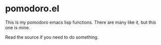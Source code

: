 # pomodoro.el #

This is my pomodoro emacs lisp functions. There are many like it, but this one is mine. 

Read the source if you need to do something.
